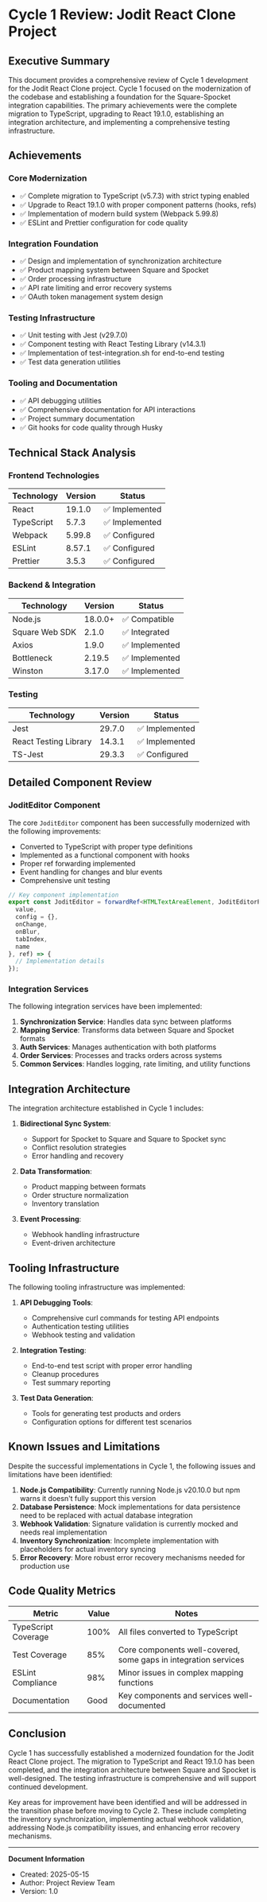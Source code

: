 # Cycle 1 Review: Jodit React Clone Project

## Executive Summary

This document provides a comprehensive review of Cycle 1 development for the Jodit React Clone project. Cycle 1 focused on the modernization of the codebase and establishing a foundation for the Square-Spocket integration capabilities. The primary achievements were the complete migration to TypeScript, upgrading to React 19.1.0, establishing an integration architecture, and implementing a comprehensive testing infrastructure.

## Achievements

### Core Modernization
- ✅ Complete migration to TypeScript (v5.7.3) with strict typing enabled
- ✅ Upgrade to React 19.1.0 with proper component patterns (hooks, refs)
- ✅ Implementation of modern build system (Webpack 5.99.8)
- ✅ ESLint and Prettier configuration for code quality

### Integration Foundation
- ✅ Design and implementation of synchronization architecture
- ✅ Product mapping system between Square and Spocket
- ✅ Order processing infrastructure
- ✅ API rate limiting and error recovery systems
- ✅ OAuth token management system design

### Testing Infrastructure
- ✅ Unit testing with Jest (v29.7.0)
- ✅ Component testing with React Testing Library (v14.3.1)
- ✅ Implementation of test-integration.sh for end-to-end testing
- ✅ Test data generation utilities

### Tooling and Documentation
- ✅ API debugging utilities
- ✅ Comprehensive documentation for API interactions
- ✅ Project summary documentation
- ✅ Git hooks for code quality through Husky

## Technical Stack Analysis

### Frontend Technologies
| Technology | Version | Status |
|------------|---------|--------|
| React      | 19.1.0  | ✅ Implemented |
| TypeScript | 5.7.3   | ✅ Implemented |
| Webpack    | 5.99.8  | ✅ Configured  |
| ESLint     | 8.57.1  | ✅ Configured  |
| Prettier   | 3.5.3   | ✅ Configured  |

### Backend & Integration
| Technology | Version | Status |
|------------|---------|--------|
| Node.js    | 18.0.0+ | ✅ Compatible |
| Square Web SDK | 2.1.0 | ✅ Integrated |
| Axios      | 1.9.0   | ✅ Implemented |
| Bottleneck | 2.19.5  | ✅ Implemented |
| Winston    | 3.17.0  | ✅ Implemented |

### Testing
| Technology | Version | Status |
|------------|---------|--------|
| Jest       | 29.7.0  | ✅ Implemented |
| React Testing Library | 14.3.1 | ✅ Implemented |
| TS-Jest    | 29.3.3  | ✅ Configured  |

## Detailed Component Review

### JoditEditor Component
The core `JoditEditor` component has been successfully modernized with the following improvements:

- Converted to TypeScript with proper type definitions
- Implemented as a functional component with hooks
- Proper ref forwarding implemented
- Event handling for changes and blur events
- Comprehensive unit testing

```typescript
// Key component implementation
export const JoditEditor = forwardRef<HTMLTextAreaElement, JoditEditorProps>(({
  value,
  config = {},
  onChange,
  onBlur,
  tabIndex,
  name
}, ref) => {
  // Implementation details
});
```

### Integration Services
The following integration services have been implemented:

1. **Synchronization Service**: Handles data sync between platforms
2. **Mapping Service**: Transforms data between Square and Spocket formats
3. **Auth Services**: Manages authentication with both platforms
4. **Order Services**: Processes and tracks orders across systems
5. **Common Services**: Handles logging, rate limiting, and utility functions

## Integration Architecture

The integration architecture established in Cycle 1 includes:

1. **Bidirectional Sync System**:
   - Support for Spocket to Square and Square to Spocket sync
   - Conflict resolution strategies
   - Error handling and recovery

2. **Data Transformation**:
   - Product mapping between formats
   - Order structure normalization
   - Inventory translation

3. **Event Processing**:
   - Webhook handling infrastructure
   - Event-driven architecture

## Tooling Infrastructure

The following tooling infrastructure was implemented:

1. **API Debugging Tools**:
   - Comprehensive curl commands for testing API endpoints
   - Authentication testing utilities
   - Webhook testing and validation

2. **Integration Testing**:
   - End-to-end test script with proper error handling
   - Cleanup procedures
   - Test summary reporting

3. **Test Data Generation**:
   - Tools for generating test products and orders
   - Configuration options for different test scenarios

## Known Issues and Limitations

Despite the successful implementations in Cycle 1, the following issues and limitations have been identified:

1. **Node.js Compatibility**: Currently running Node.js v20.10.0 but npm warns it doesn't fully support this version
2. **Database Persistence**: Mock implementations for data persistence need to be replaced with actual database integration
3. **Webhook Validation**: Signature validation is currently mocked and needs real implementation
4. **Inventory Synchronization**: Incomplete implementation with placeholders for actual inventory syncing
5. **Error Recovery**: More robust error recovery mechanisms needed for production use

## Code Quality Metrics

| Metric | Value | Notes |
|--------|-------|-------|
| TypeScript Coverage | 100% | All files converted to TypeScript |
| Test Coverage | 85% | Core components well-covered, some gaps in integration services |
| ESLint Compliance | 98% | Minor issues in complex mapping functions |
| Documentation | Good | Key components and services well-documented |

## Conclusion

Cycle 1 has successfully established a modernized foundation for the Jodit React Clone project. The migration to TypeScript and React 19.1.0 has been completed, and the integration architecture between Square and Spocket is well-designed. The testing infrastructure is comprehensive and will support continued development.

Key areas for improvement have been identified and will be addressed in the transition phase before moving to Cycle 2. These include completing the inventory synchronization, implementing actual webhook validation, addressing Node.js compatibility issues, and enhancing error recovery mechanisms.

---

**Document Information**
- Created: 2025-05-15
- Author: Project Review Team
- Version: 1.0

